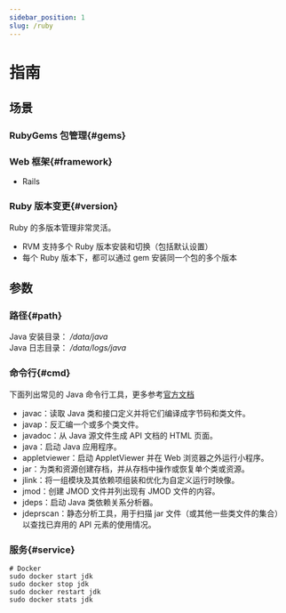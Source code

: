 ```yaml
---
sidebar_position: 1
slug: /ruby
---
```


# 指南

## 场景

### RubyGems 包管理{#gems}

### Web 框架{#framework}

* Rails

### Ruby 版本变更{#version}

Ruby 的多版本管理非常灵活。

* RVM 支持多个 Ruby 版本安装和切换（包括默认设置）
* 每个 Ruby 版本下，都可以通过 gem 安装同一个包的多个版本

## 参数

### 路径{#path}

Java 安装目录： */data/java*  
Java 日志目录： */data/logs/java*  

### 命令行{#cmd}

下面列出常见的 Java 命令行工具，更多参考[官方文档](https://docs.oracle.com/javase/10/tools/tools-and-command-reference.htm)

* javac：读取 Java 类和接口定义并将它们编译成字节码和类文件。
* javap：反汇编一个或多个类文件。
* javadoc：从 Java 源文件生成 API 文档的 HTML 页面。
* java：启动 Java 应用程序。
* appletviewer：启动 AppletViewer 并在 Web 浏览器之外运行小程序。
* jar：为类和资源创建存档，并从存档中操作或恢复单个类或资源。
* jlink：将一组模块及其依赖项组装和优化为自定义运行时映像。
* jmod：创建 JMOD 文件并列出现有 JMOD 文件的内容。
* jdeps：启动 Java 类依赖关系分析器。
* jdeprscan：静态分析工具，用于扫描 jar 文件（或其他一些类文件的集合）以查找已弃用的 API 元素的使用情况。


### 服务{#service}

```
# Docker
sudo docker start jdk
sudo docker stop jdk
sudo docker restart jdk
sudo docker stats jdk
```